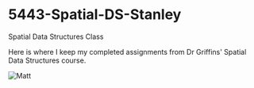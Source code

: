 # 5443-Spatial-DS-Stanley
Spatial Data Structures Class

Here is where I keep my completed assignments from Dr Griffins' Spatial Data Structures course.

![Matt](https://user-images.githubusercontent.com/49460397/63745022-b9be8100-c866-11e9-9c4a-67241319fc56.jpg)

